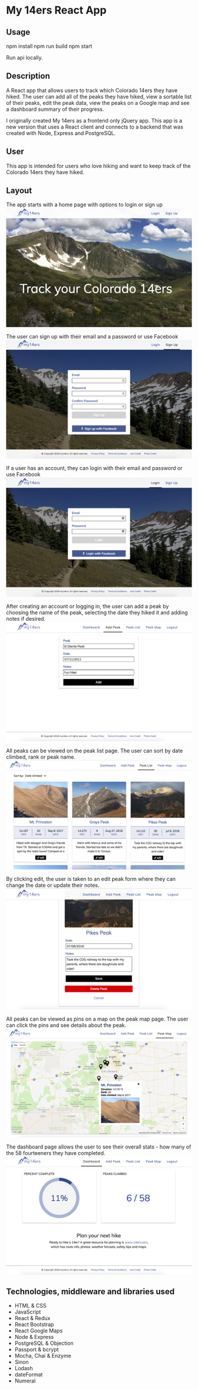 # My 14ers React App

## Usage
npm install
npm run build
npm start

Run api locally.

## Description
A React app that allows users to track which Colorado 14ers they have hiked.  The user can add all
of the peaks they have hiked, view a sortable list of their peaks, edit the peak data, view the peaks
on a Google map and see a dashboard summary of their progress.

I originally created My 14ers as a frontend only jQuery app.  This app is a new version that uses a React
client and connects to a backend that was created with Node, Express and PostgreSQL.


## User
This app is intended for users who love hiking and want to keep track of the Colorado 14ers they have hiked.


## Layout
The app starts with a home page with options to login or sign up
![Alt text](/screenshots/home.png?raw=true "Home Screenshot")


The user can sign up with their email and a password or use Facebook
![Alt text](/screenshots/sign-up.png?raw=true "Sign Up Screenshot")


If a user has an account, they can login with their email and password or use Facebook
![Alt text](/screenshots/login.png?raw=true "Log In Screenshot")


After creating an account or logging in, the user can add a peak by choosing the name of the peak, selecting the date
they hiked it and adding notes if desired.
![Alt text](/screenshots/add-peak.png?raw=true "Add Peak Screenshot")


All peaks can be viewed on the peak list page.  The user can sort by date climbed, rank or peak name.
![Alt text](/screenshots/peak-list.png?raw=true "Peak List Screenshot")


By clicking edit, the user is taken to an edit peak form where they can change the date or update their notes.
![Alt text](/screenshots/edit.png?raw=true "Edit Peak Screenshot")


All peaks can be viewed as pins on a map on the peak map page.  The user can click the pins and see details
about the peak.
![Alt text](/screenshots/peak-map.png?raw=true "Peak Map Screenshot")


The dashboard page allows the user to see their overall stats - how many of the 58 fourteeners they have completed.
![Alt text](/screenshots/dashboard.png?raw=true "Dashboard Screenshot")


## Technologies, middleware and libraries used
* HTML & CSS
* JavaScript
* React & Redux
* React Bootstrap
* React Google Maps
* Node & Express
* PostgreSQL & Objection
* Passport & bcrypt
* Mocha, Chai & Enzyme
* Sinon
* Lodash
* dateFormat
* Numeral
